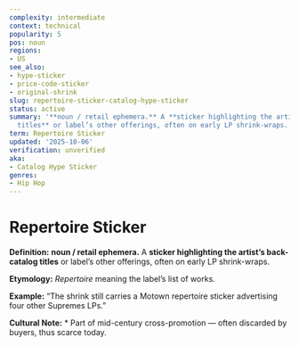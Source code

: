 ```yaml
---
complexity: intermediate
context: technical
popularity: 5
pos: noun
regions:
- US
see_also:
- hype-sticker
- price-code-sticker
- original-shrink
slug: repertoire-sticker-catalog-hype-sticker
status: active
summary: '**noun / retail ephemera.** A **sticker highlighting the artist’s back-catalog
  titles** or label’s other offerings, often on early LP shrink-wraps.'
term: Repertoire Sticker
updated: '2025-10-06'
verification: unverified
aka:
- Catalog Hype Sticker
genres:
- Hip Hop
---
```


# Repertoire Sticker

**Definition:** **noun / retail ephemera.** A **sticker highlighting the artist’s back-catalog titles** or label’s other offerings, often on early LP shrink-wraps.

**Etymology:** *Repertoire* meaning the label’s list of works.

**Example:** “The shrink still carries a Motown repertoire sticker advertising four other Supremes LPs.”

**Cultural Note:** * Part of mid-century cross-promotion — often discarded by buyers, thus scarce today.

